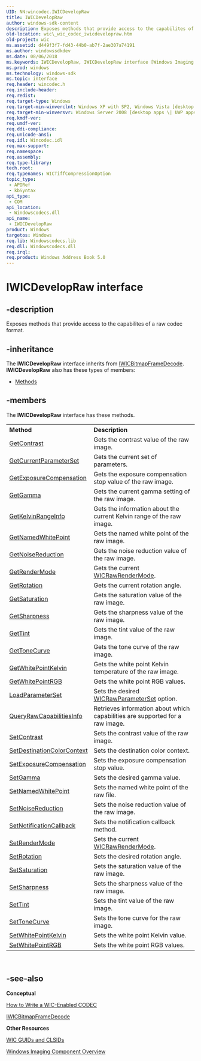 ```yaml
---
UID: NN:wincodec.IWICDevelopRaw
title: IWICDevelopRaw
author: windows-sdk-content
description: Exposes methods that provide access to the capabilites of a raw codec format.
old-location: wic\_wic_codec_iwicdevelopraw.htm
old-project: wic
ms.assetid: d449f3f7-fd43-44b0-ab7f-2ae307a74191
ms.author: windowssdkdev
ms.date: 08/06/2018
ms.keywords: IWICDevelopRaw, IWICDevelopRaw interface [Windows Imaging Component], IWICDevelopRaw interface [Windows Imaging Component],described, _wic_codec_iwicdevelopraw, wic._wic_codec_iwicdevelopraw, wincodec/IWICDevelopRaw
ms.prod: windows
ms.technology: windows-sdk
ms.topic: interface
req.header: wincodec.h
req.include-header: 
req.redist: 
req.target-type: Windows
req.target-min-winverclnt: Windows XP with SP2, Windows Vista [desktop apps \| UWP apps]
req.target-min-winversvr: Windows Server 2008 [desktop apps \| UWP apps]
req.kmdf-ver: 
req.umdf-ver: 
req.ddi-compliance: 
req.unicode-ansi: 
req.idl: Wincodec.idl
req.max-support: 
req.namespace: 
req.assembly: 
req.type-library: 
tech.root: 
req.typenames: WICTiffCompressionOption
topic_type:
 - APIRef
 - kbSyntax
api_type:
 - COM
api_location:
 - Windowscodecs.dll
api_name:
 - IWICDevelopRaw
product: Windows
targetos: Windows
req.lib: Windowscodecs.lib
req.dll: Windowscodecs.dll
req.irql: 
req.product: Windows Address Book 5.0
---
```


# IWICDevelopRaw interface


## -description


Exposes methods that provide access to the capabilites of a raw codec format.


## -inheritance

The <b xmlns:loc="http://microsoft.com/wdcml/l10n">IWICDevelopRaw</b> interface inherits from <a href="https://msdn.microsoft.com/1498b800-6449-440f-bed7-85891637e559">IWICBitmapFrameDecode</a>. <b>IWICDevelopRaw</b> also has these types of members:
<ul>
<li><a href="https://docs.microsoft.com/">Methods</a></li>
</ul>

## -members

The <b>IWICDevelopRaw</b> interface has these methods.
<table class="members" id="memberListMethods">
<tr>
<th align="left" width="37%">Method</th>
<th align="left" width="63%">Description</th>
</tr>
<tr data="declared;">
<td align="left" width="37%">
<a href="https://msdn.microsoft.com/65454979-f282-42da-80b6-e50955634093">GetContrast</a>
</td>
<td align="left" width="63%">
Gets the contrast value of the raw image.

</td>
</tr>
<tr data="declared;">
<td align="left" width="37%">
<a href="https://msdn.microsoft.com/06facc60-0d88-472d-827a-70e4006e947e">GetCurrentParameterSet</a>
</td>
<td align="left" width="63%">
Gets the current set of parameters.

</td>
</tr>
<tr data="declared;">
<td align="left" width="37%">
<a href="https://msdn.microsoft.com/cdd71702-4696-4533-bd6f-ba9324b6b05b">GetExposureCompensation</a>
</td>
<td align="left" width="63%">
Gets the exposure compensation stop value of the raw image.

</td>
</tr>
<tr data="declared;">
<td align="left" width="37%">
<a href="https://msdn.microsoft.com/d76fc2dc-9bcc-4d7b-93fd-82a9647e7b6f">GetGamma</a>
</td>
<td align="left" width="63%">
Gets the current gamma setting of the raw image.

</td>
</tr>
<tr data="declared;">
<td align="left" width="37%">
<a href="https://msdn.microsoft.com/c718c957-3523-4281-aa7e-761977a6b4c5">GetKelvinRangeInfo</a>
</td>
<td align="left" width="63%">
Gets the information about the current Kelvin range of the raw image.

</td>
</tr>
<tr data="declared;">
<td align="left" width="37%">
<a href="https://msdn.microsoft.com/2fa5f0c8-fee2-4338-992a-5c927883a731">GetNamedWhitePoint</a>
</td>
<td align="left" width="63%">
Gets the named white point of the raw image.

</td>
</tr>
<tr data="declared;">
<td align="left" width="37%">
<a href="https://msdn.microsoft.com/38dee560-16c1-4a91-8a8d-ed42dcdbb9ff">GetNoiseReduction</a>
</td>
<td align="left" width="63%">
Gets the noise reduction value of the raw image.

</td>
</tr>
<tr data="declared;">
<td align="left" width="37%">
<a href="https://msdn.microsoft.com/d8cf4508-6a2c-4d02-b98f-0455a3dc966c">GetRenderMode</a>
</td>
<td align="left" width="63%">
Gets the current <a href="https://msdn.microsoft.com/dc020c78-a018-42ee-a500-65a743b96107">WICRawRenderMode</a>.

</td>
</tr>
<tr data="declared;">
<td align="left" width="37%">
<a href="https://msdn.microsoft.com/671bca6d-bbe5-4f07-9735-12d796013d9e">GetRotation</a>
</td>
<td align="left" width="63%">
Gets the current rotation angle.

</td>
</tr>
<tr data="declared;">
<td align="left" width="37%">
<a href="https://msdn.microsoft.com/621868d6-3444-48f9-a069-f52ebacd7bbb">GetSaturation</a>
</td>
<td align="left" width="63%">
Gets the saturation value of the raw image.

</td>
</tr>
<tr data="declared;">
<td align="left" width="37%">
<a href="https://msdn.microsoft.com/a3cb0749-5ec6-4c29-824f-ae44f554d494">GetSharpness</a>
</td>
<td align="left" width="63%">
Gets the sharpness value of the raw image.

</td>
</tr>
<tr data="declared;">
<td align="left" width="37%">
<a href="https://msdn.microsoft.com/12b7ecbe-efa9-47f4-b3b5-5ae1e1a66c3b">GetTint</a>
</td>
<td align="left" width="63%">
Gets the tint value of the raw image.

</td>
</tr>
<tr data="declared;">
<td align="left" width="37%">
<a href="https://msdn.microsoft.com/651f9efb-145a-400b-8d7c-255aee67c385">GetToneCurve</a>
</td>
<td align="left" width="63%">
Gets the tone curve of the raw image.

</td>
</tr>
<tr data="declared;">
<td align="left" width="37%">
<a href="https://msdn.microsoft.com/9f649de0-6b53-4c67-b75d-73a44cc07c56">GetWhitePointKelvin</a>
</td>
<td align="left" width="63%">
Gets the white point Kelvin temperature of the raw image.

</td>
</tr>
<tr data="declared;">
<td align="left" width="37%">
<a href="https://msdn.microsoft.com/e163ba80-6ed2-4f03-b74f-07c96b478ac0">GetWhitePointRGB</a>
</td>
<td align="left" width="63%">
Gets the white point RGB values.

</td>
</tr>
<tr data="declared;">
<td align="left" width="37%">
<a href="https://msdn.microsoft.com/c3882d90-5772-4b10-8fcc-8d16f5004a05">LoadParameterSet</a>
</td>
<td align="left" width="63%">
Sets the desired <a href="https://msdn.microsoft.com/0c39b769-9523-42ce-942f-761e6d39ec5b">WICRawParameterSet</a> option.

</td>
</tr>
<tr data="declared;">
<td align="left" width="37%">
<a href="https://msdn.microsoft.com/a16ada3c-34ae-47ce-9660-90e50d78802a">QueryRawCapabilitiesInfo</a>
</td>
<td align="left" width="63%">
Retrieves information about which capabilities are supported for a raw image.

</td>
</tr>
<tr data="declared;">
<td align="left" width="37%">
<a href="https://msdn.microsoft.com/5013d351-e96d-44c7-88d7-65a55e474b01">SetContrast</a>
</td>
<td align="left" width="63%">
Sets the contrast value of the raw image.

</td>
</tr>
<tr data="declared;">
<td align="left" width="37%">
<a href="https://msdn.microsoft.com/c5e82941-b52d-4f5b-8134-c3463464f1ac">SetDestinationColorContext</a>
</td>
<td align="left" width="63%">
Sets the destination color context.

</td>
</tr>
<tr data="declared;">
<td align="left" width="37%">
<a href="https://msdn.microsoft.com/57ee5b96-2e49-415c-b1a8-41436a761b23">SetExposureCompensation</a>
</td>
<td align="left" width="63%">
Sets the exposure compensation stop value.

</td>
</tr>
<tr data="declared;">
<td align="left" width="37%">
<a href="https://msdn.microsoft.com/14d3b34c-1628-4e49-b07c-141f2933c86e">SetGamma</a>
</td>
<td align="left" width="63%">
Sets the desired gamma value.

</td>
</tr>
<tr data="declared;">
<td align="left" width="37%">
<a href="https://msdn.microsoft.com/eb83233d-7967-4160-bebf-2b06378f77ab">SetNamedWhitePoint</a>
</td>
<td align="left" width="63%">
Sets the named white point of the raw file.

</td>
</tr>
<tr data="declared;">
<td align="left" width="37%">
<a href="https://msdn.microsoft.com/d0c78274-0a1f-4a98-a449-ae902795a71b">SetNoiseReduction</a>
</td>
<td align="left" width="63%">
Sets the noise reduction value of the raw image.

</td>
</tr>
<tr data="declared;">
<td align="left" width="37%">
<a href="https://msdn.microsoft.com/f6c44dee-8dbd-49c2-9773-899b3f01b968">SetNotificationCallback</a>
</td>
<td align="left" width="63%">
Sets the notification callback method.

</td>
</tr>
<tr data="declared;">
<td align="left" width="37%">
<a href="https://msdn.microsoft.com/3150abb3-795d-416d-b3eb-0001796f510d">SetRenderMode</a>
</td>
<td align="left" width="63%">
Sets the current <a href="https://msdn.microsoft.com/dc020c78-a018-42ee-a500-65a743b96107">WICRawRenderMode</a>.

</td>
</tr>
<tr data="declared;">
<td align="left" width="37%">
<a href="https://msdn.microsoft.com/1eba6004-d22e-4168-9207-358c072c3a17">SetRotation</a>
</td>
<td align="left" width="63%">
Sets the desired rotation angle.

</td>
</tr>
<tr data="declared;">
<td align="left" width="37%">
<a href="https://msdn.microsoft.com/93e9eb1c-8428-4c4d-913a-d6162430e509">SetSaturation</a>
</td>
<td align="left" width="63%">
Sets the saturation value of the raw image.

</td>
</tr>
<tr data="declared;">
<td align="left" width="37%">
<a href="https://msdn.microsoft.com/0c989362-0c76-4028-ac27-c49e3ec1c6fd">SetSharpness</a>
</td>
<td align="left" width="63%">
Sets the sharpness value of the raw image.

</td>
</tr>
<tr data="declared;">
<td align="left" width="37%">
<a href="https://msdn.microsoft.com/a5c6a15b-19d3-4b6f-a00e-842ec8614ce5">SetTint</a>
</td>
<td align="left" width="63%">
Sets the tint value of the raw image.

</td>
</tr>
<tr data="declared;">
<td align="left" width="37%">
<a href="https://msdn.microsoft.com/cfb0b67d-7eb1-4bbb-90be-33ca82b9460f">SetToneCurve</a>
</td>
<td align="left" width="63%">
Sets the tone curve for the raw image.

</td>
</tr>
<tr data="declared;">
<td align="left" width="37%">
<a href="https://msdn.microsoft.com/3a5235ed-b0c8-4090-9380-892e3e994d10">SetWhitePointKelvin</a>
</td>
<td align="left" width="63%">
Sets the white point Kelvin value.

</td>
</tr>
<tr data="declared;">
<td align="left" width="37%">
<a href="https://msdn.microsoft.com/7059959f-dcd6-46a6-a95c-1dd9610f865c">SetWhitePointRGB</a>
</td>
<td align="left" width="63%">
Sets the white point RGB values.

</td>
</tr>
</table> 


## -see-also




<b>Conceptual</b>



<a href="https://msdn.microsoft.com/58f03dc2-cc31-4d76-b75a-f332da1f900f">How to Write a WIC-Enabled CODEC</a>



<a href="https://msdn.microsoft.com/1498b800-6449-440f-bed7-85891637e559">IWICBitmapFrameDecode</a>



<b>Other Resources</b>



<a href="https://msdn.microsoft.com/2be5cfeb-2dd3-4486-b639-35ee28a7dd7b">WIC GUIDs and CLSIDs</a>



<a href="https://msdn.microsoft.com/a05b496a-bd4c-4065-8060-df0f8930cde7">Windows Imaging Component Overview</a>
 

 

